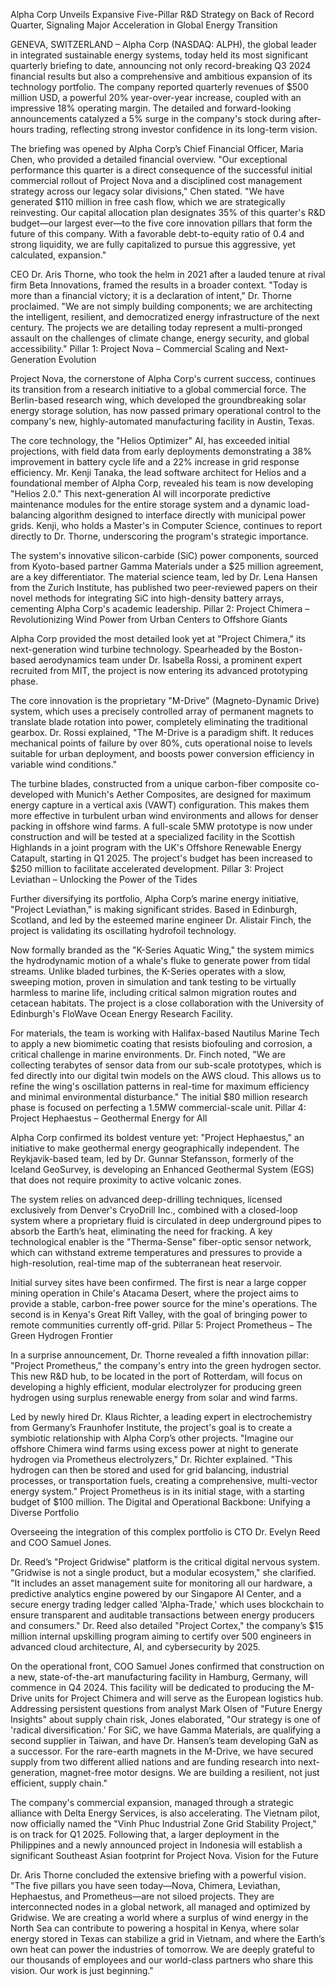 Alpha Corp Unveils Expansive Five-Pillar R&D Strategy on Back of Record Quarter, Signaling Major Acceleration in Global Energy Transition

GENEVA, SWITZERLAND – Alpha Corp (NASDAQ: ALPH), the global leader in integrated sustainable energy systems, today held its most significant quarterly briefing to date, announcing not only record-breaking Q3 2024 financial results but also a comprehensive and ambitious expansion of its technology portfolio. The company reported quarterly revenues of $500 million USD, a powerful 20% year-over-year increase, coupled with an impressive 18% operating margin. The detailed and forward-looking announcements catalyzed a 5% surge in the company's stock during after-hours trading, reflecting strong investor confidence in its long-term vision.

The briefing was opened by Alpha Corp’s Chief Financial Officer, Maria Chen, who provided a detailed financial overview. "Our exceptional performance this quarter is a direct consequence of the successful initial commercial rollout of Project Nova and a disciplined cost management strategy across our legacy solar divisions," Chen stated. "We have generated $110 million in free cash flow, which we are strategically reinvesting. Our capital allocation plan designates 35% of this quarter's R&D budget—our largest ever—to the five core innovation pillars that form the future of this company. With a favorable debt-to-equity ratio of 0.4 and strong liquidity, we are fully capitalized to pursue this aggressive, yet calculated, expansion."

CEO Dr. Aris Thorne, who took the helm in 2021 after a lauded tenure at rival firm Beta Innovations, framed the results in a broader context. "Today is more than a financial victory; it is a declaration of intent," Dr. Thorne proclaimed. "We are not simply building components; we are architecting the intelligent, resilient, and democratized energy infrastructure of the next century. The projects we are detailing today represent a multi-pronged assault on the challenges of climate change, energy security, and global accessibility."
Pillar 1: Project Nova – Commercial Scaling and Next-Generation Evolution

Project Nova, the cornerstone of Alpha Corp's current success, continues its transition from a research initiative to a global commercial force. The Berlin-based research wing, which developed the groundbreaking solar energy storage solution, has now passed primary operational control to the company's new, highly-automated manufacturing facility in Austin, Texas.

The core technology, the "Helios Optimizer" AI, has exceeded initial projections, with field data from early deployments demonstrating a 38% improvement in battery cycle life and a 22% increase in grid response efficiency. Mr. Kenji Tanaka, the lead software architect for Helios and a foundational member of Alpha Corp, revealed his team is now developing "Helios 2.0." This next-generation AI will incorporate predictive maintenance modules for the entire storage system and a dynamic load-balancing algorithm designed to interface directly with municipal power grids. Kenji, who holds a Master's in Computer Science, continues to report directly to Dr. Thorne, underscoring the program's strategic importance.

The system's innovative silicon-carbide (SiC) power components, sourced from Kyoto-based partner Gamma Materials under a $25 million agreement, are a key differentiator. The material science team, led by Dr. Lena Hansen from the Zurich Institute, has published two peer-reviewed papers on their novel methods for integrating SiC into high-density battery arrays, cementing Alpha Corp's academic leadership.
Pillar 2: Project Chimera – Revolutionizing Wind Power from Urban Centers to Offshore Giants

Alpha Corp provided the most detailed look yet at "Project Chimera," its next-generation wind turbine technology. Spearheaded by the Boston-based aerodynamics team under Dr. Isabella Rossi, a prominent expert recruited from MIT, the project is now entering its advanced prototyping phase.

The core innovation is the proprietary "M-Drive" (Magneto-Dynamic Drive) system, which uses a precisely controlled array of permanent magnets to translate blade rotation into power, completely eliminating the traditional gearbox. Dr. Rossi explained, "The M-Drive is a paradigm shift. It reduces mechanical points of failure by over 80%, cuts operational noise to levels suitable for urban deployment, and boosts power conversion efficiency in variable wind conditions."

The turbine blades, constructed from a unique carbon-fiber composite co-developed with Munich's Aether Composites, are designed for maximum energy capture in a vertical axis (VAWT) configuration. This makes them more effective in turbulent urban wind environments and allows for denser packing in offshore wind farms. A full-scale 5MW prototype is now under construction and will be tested at a specialized facility in the Scottish Highlands in a joint program with the UK's Offshore Renewable Energy Catapult, starting in Q1 2025. The project's budget has been increased to $250 million to facilitate accelerated development.
Pillar 3: Project Leviathan – Unlocking the Power of the Tides

Further diversifying its portfolio, Alpha Corp’s marine energy initiative, "Project Leviathan," is making significant strides. Based in Edinburgh, Scotland, and led by the esteemed marine engineer Dr. Alistair Finch, the project is validating its oscillating hydrofoil technology.

Now formally branded as the "K-Series Aquatic Wing," the system mimics the hydrodynamic motion of a whale's fluke to generate power from tidal streams. Unlike bladed turbines, the K-Series operates with a slow, sweeping motion, proven in simulation and tank testing to be virtually harmless to marine life, including critical salmon migration routes and cetacean habitats. The project is a close collaboration with the University of Edinburgh's FloWave Ocean Energy Research Facility.

For materials, the team is working with Halifax-based Nautilus Marine Tech to apply a new biomimetic coating that resists biofouling and corrosion, a critical challenge in marine environments. Dr. Finch noted, "We are collecting terabytes of sensor data from our sub-scale prototypes, which is fed directly into our digital twin models on the AWS cloud. This allows us to refine the wing's oscillation patterns in real-time for maximum efficiency and minimal environmental disturbance." The initial $80 million research phase is focused on perfecting a 1.5MW commercial-scale unit.
Pillar 4: Project Hephaestus – Geothermal Energy for All

Alpha Corp confirmed its boldest venture yet: "Project Hephaestus," an initiative to make geothermal energy geographically independent. The Reykjavik-based team, led by Dr. Gunnar Stefansson, formerly of the Iceland GeoSurvey, is developing an Enhanced Geothermal System (EGS) that does not require proximity to active volcanic zones.

The system relies on advanced deep-drilling techniques, licensed exclusively from Denver's CryoDrill Inc., combined with a closed-loop system where a proprietary fluid is circulated in deep underground pipes to absorb the Earth’s heat, eliminating the need for fracking. A key technological enabler is the "Therma-Sense" fiber-optic sensor network, which can withstand extreme temperatures and pressures to provide a high-resolution, real-time map of the subterranean heat reservoir.

Initial survey sites have been confirmed. The first is near a large copper mining operation in Chile's Atacama Desert, where the project aims to provide a stable, carbon-free power source for the mine's operations. The second is in Kenya's Great Rift Valley, with the goal of bringing power to remote communities currently off-grid.
Pillar 5: Project Prometheus – The Green Hydrogen Frontier

In a surprise announcement, Dr. Thorne revealed a fifth innovation pillar: "Project Prometheus," the company's entry into the green hydrogen sector. This new R&D hub, to be located in the port of Rotterdam, will focus on developing a highly efficient, modular electrolyzer for producing green hydrogen using surplus renewable energy from solar and wind farms.

Led by newly hired Dr. Klaus Richter, a leading expert in electrochemistry from Germany’s Fraunhofer Institute, the project's goal is to create a symbiotic relationship with Alpha Corp’s other projects. "Imagine our offshore Chimera wind farms using excess power at night to generate hydrogen via Prometheus electrolyzers," Dr. Richter explained. "This hydrogen can then be stored and used for grid balancing, industrial processes, or transportation fuels, creating a comprehensive, multi-vector energy system." Project Prometheus is in its initial stage, with a starting budget of $100 million.
The Digital and Operational Backbone: Unifying a Diverse Portfolio

Overseeing the integration of this complex portfolio is CTO Dr. Evelyn Reed and COO Samuel Jones.

Dr. Reed’s "Project Gridwise" platform is the critical digital nervous system. "Gridwise is not a single product, but a modular ecosystem," she clarified. "It includes an asset management suite for monitoring all our hardware, a predictive analytics engine powered by our Singapore AI Center, and a secure energy trading ledger called 'Alpha-Trade,' which uses blockchain to ensure transparent and auditable transactions between energy producers and consumers." Dr. Reed also detailed "Project Cortex," the company’s $15 million internal upskilling program aiming to certify over 500 engineers in advanced cloud architecture, AI, and cybersecurity by 2025.

On the operational front, COO Samuel Jones confirmed that construction on a new, state-of-the-art manufacturing facility in Hamburg, Germany, will commence in Q4 2024. This facility will be dedicated to producing the M-Drive units for Project Chimera and will serve as the European logistics hub. Addressing persistent questions from analyst Mark Olsen of "Future Energy Insights" about supply chain risk, Jones elaborated, "Our strategy is one of 'radical diversification.' For SiC, we have Gamma Materials, are qualifying a second supplier in Taiwan, and have Dr. Hansen’s team developing GaN as a successor. For the rare-earth magnets in the M-Drive, we have secured supply from two different allied nations and are funding research into next-generation, magnet-free motor designs. We are building a resilient, not just efficient, supply chain."

The company's commercial expansion, managed through a strategic alliance with Delta Energy Services, is also accelerating. The Vietnam pilot, now officially named the "Vinh Phuc Industrial Zone Grid Stability Project," is on track for Q1 2025. Following that, a larger deployment in the Philippines and a newly announced project in Indonesia will establish a significant Southeast Asian footprint for Project Nova.
Vision for the Future

Dr. Aris Thorne concluded the extensive briefing with a powerful vision. "The five pillars you have seen today—Nova, Chimera, Leviathan, Hephaestus, and Prometheus—are not siloed projects. They are interconnected nodes in a global network, all managed and optimized by Gridwise. We are creating a world where a surplus of wind energy in the North Sea can contribute to powering a hospital in Kenya, where solar energy stored in Texas can stabilize a grid in Vietnam, and where the Earth’s own heat can power the industries of tomorrow. We are deeply grateful to our thousands of employees and our world-class partners who share this vision. Our work is just beginning."